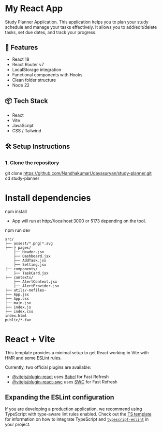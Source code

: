 # My React App
 Study Planner Application. This application helps you to plan your study schedule and manage your tasks effectively. It allows you to add/edit/delete tasks, set due dates, and track your progress. 

## 🚀 Features

- React 18
- React Router v7
- LocalStorage integration
- Functional components with Hooks
- Clean folder structure
- Node 22

## 📦 Tech Stack

- React
- Vite
- JavaScript
- CSS / Tailwind

## 🛠️ Setup Instructions

### 1. Clone the repository 
git clone https://github.com/NandhakumarUdayasuryan/study-planner.git
cd study-planner
# Install dependencies
npm install

- App will run at http://localhost:3000 or 5173 depending on the tool.

npm run dev


```
src/
├── assest/*.png|*.svg
├──-├ pages/
	├── Header.jsx
	├── Dashboard.jsx
	├── AddTask.jsx
	├── Setting.jsx
├── components/
	├── TaskCard.jsx
├── contexts/
	├── AlertContext.jsx
	├── AlertProvider.jsx
├── utils/-nofiles-
├── App.jsx
├── App.css
├── main.jsx
├── index.js
├── index.css
index.html
public/*.fav

```

# React + Vite

This template provides a minimal setup to get React working in Vite with HMR and some ESLint rules.

Currently, two official plugins are available:

- [@vitejs/plugin-react](https://github.com/vitejs/vite-plugin-react/blob/main/packages/plugin-react) uses [Babel](https://babeljs.io/) for Fast Refresh
- [@vitejs/plugin-react-swc](https://github.com/vitejs/vite-plugin-react/blob/main/packages/plugin-react-swc) uses [SWC](https://swc.rs/) for Fast Refresh

## Expanding the ESLint configuration

If you are developing a production application, we recommend using TypeScript with type-aware lint rules enabled. Check out the [TS template](https://github.com/vitejs/vite/tree/main/packages/create-vite/template-react-ts) for information on how to integrate TypeScript and [`typescript-eslint`](https://typescript-eslint.io) in your project.
